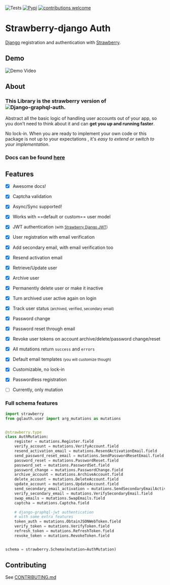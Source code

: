 
![Tests](https://github.com/nrbnlulu/strawberry-django-auth/actions/workflows/tests.yml/badge.svg)
[![Pypi](https://img.shields.io/pypi/v/strawberry-django-auth.svg)](https://pypi.org/project/strawberry-django-auth/)
[![contributions welcome](https://img.shields.io/badge/contributions-welcome-brightgreen.svg?style=flat)](https://github.com/nrbnlulu/strawberry-django-auth/blob/master/CONTRIBUTING.md)
# Strawberry-django Auth
[Django](https://github.com/django/django) registration and authentication with [Strawberry](https://strawberry.rocks/).

## Demo

![Demo Video](https://github.com/nrbnlulu/strawberry-django-auth/blob/main/demo.gif)

## About
### This Library is the strawberry version of ![Django-graphql-auth](https://github.com/pedrobern/django-graphql-auth/).

Abstract all the basic logic of handling user accounts out of your app,
so you don't need to think about it and can **get you up and running faster**.

No lock-in. When you are ready to implement your own code or this package
is not up to your expectations , it's *easy to extend or switch to
your implementation*.


### Docs can be found [here](https://nrbnlulu.github.io/strawberry-django-auth/)

## Features

* [x] Awesome docs!
* [x] Captcha validation
* [x] Async/Sync supported!
* [x] Works with ==default or custom== user model
* [x] JWT authentication <small>(with [Strawberry Django JWT](https://github.com/KundaPanda/strawberry-django-jwt))</small>
* [x] User registration with email verification
* [x] Add secondary email, with email verification too
* [x] Resend activation email
* [x] Retrieve/Update user
* [x] Archive user
* [x] Permanently delete user or make it inactive
* [x] Turn archived user active again on login
* [x] Track user status <small>(archived, verified, secondary email)</small>
* [x] Password change
* [x] Password reset through email
* [x] Revoke user tokens on account archive/delete/password change/reset
* [x] All mutations return `success` and `errors`
* [x] Default email templates <small>(you will customize though)</small>
* [x] Customizable, no lock-in
* [x] Passwordless registration
* [ ] Currently, only mutation


### Full schema features

```python
import strawberry
from gqlauth.user import arg_mutations as mutations


@strawberry.type
class AuthMutation:
    register = mutations.Register.field
    verify_account = mutations.VerifyAccount.field
    resend_activation_email = mutations.ResendActivationEmail.field
    send_password_reset_email = mutations.SendPasswordResetEmail.field
    password_reset = mutations.PasswordReset.field
    password_set = mutations.PasswordSet.field
    password_change = mutations.PasswordChange.field
    archive_account = mutations.ArchiveAccount.field
    delete_account = mutations.DeleteAccount.field
    update_account = mutations.UpdateAccount.field
    send_secondary_email_activation = mutations.SendSecondaryEmailActivation.field
    verify_secondary_email = mutations.VerifySecondaryEmail.field
    swap_emails = mutations.SwapEmails.field
    captcha = mutations.Captcha.field

    # django-graphql-jwt authentication
    # with some extra features
    token_auth = mutations.ObtainJSONWebToken.field
    verify_token = mutations.VerifyToken.field
    refresh_token = mutations.RefreshToken.field
    revoke_token = mutations.RevokeToken.field


schema = strawberry.Schema(mutation=AuthMutation)
```

## Contributing

See [CONTRIBUTING.md](https://github.com/nrbnlulu/strawberry-django-auth/blob/master/CONTRIBUTING.md)
